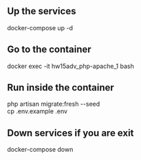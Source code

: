 ## Up the services
docker-compose up -d

## Go to the container
docker exec -it hw15adv_php-apache_1 bash

## Run inside the container
php artisan migrate:fresh --seed  
cp .env.example .env

## Down services if you are exit
docker-compose down  
